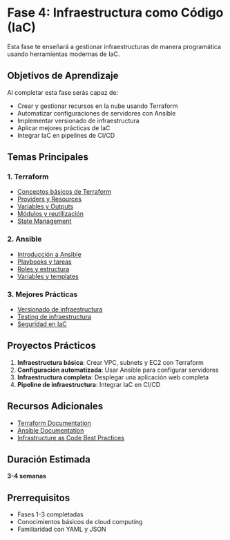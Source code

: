 # Fase 4: Infraestructura como Código (IaC)

Esta fase te enseñará a gestionar infraestructuras de manera programática usando herramientas modernas de IaC.

## Objetivos de Aprendizaje

Al completar esta fase serás capaz de:

- Crear y gestionar recursos en la nube usando Terraform
- Automatizar configuraciones de servidores con Ansible
- Implementar versionado de infraestructura
- Aplicar mejores prácticas de IaC
- Integrar IaC en pipelines de CI/CD

## Temas Principales

### 1. Terraform

- [Conceptos básicos de Terraform](01-terraform-conceptos.md)
- [Providers y Resources](02-terraform-providers.md)
- [Variables y Outputs](03-terraform-variables.md)
- [Módulos y reutilización](04-terraform-modulos.md)
- [State Management](05-terraform-state.md)

### 2. Ansible

- [Introducción a Ansible](06-ansible-introduccion.md)
- [Playbooks y tareas](07-ansible-playbooks.md)
- [Roles y estructura](08-ansible-roles.md)
- [Variables y templates](09-ansible-variables.md)

### 3. Mejores Prácticas

- [Versionado de infraestructura](10-versionado-iac.md)
- [Testing de infraestructura](11-testing-iac.md)
- [Seguridad en IaC](12-seguridad-iac.md)

## Proyectos Prácticos

1. **Infraestructura básica**: Crear VPC, subnets y EC2 con Terraform
2. **Configuración automatizada**: Usar Ansible para configurar servidores
3. **Infraestructura completa**: Desplegar una aplicación web completa
4. **Pipeline de infraestructura**: Integrar IaC en CI/CD

## Recursos Adicionales

- [Terraform Documentation](https://www.terraform.io/docs/)
- [Ansible Documentation](https://docs.ansible.com/)
- [Infrastructure as Code Best Practices](https://www.terraform.io/docs/cloud/guides/recommended-practices/)

## Duración Estimada

 **3-4 semanas**

## Prerrequisitos

- Fases 1-3 completadas
- Conocimientos básicos de cloud computing
- Familiaridad con YAML y JSON